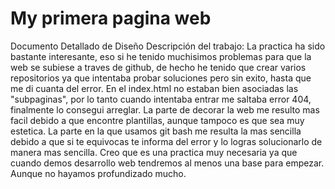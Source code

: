 # My primera pagina web
Documento Detallado de Diseño
Descripción del trabajo: La practica ha sido bastante interesante, eso si he tenido muchisimos problemas para que la web se subiese a traves de github, de hecho he tenido que crear varios repositorios ya que intentaba probar soluciones pero sin exito, hasta que me di cuanta del error. En el index.html no estaban bien asociadas las "subpaginas", por lo tanto cuando intentaba entrar me saltaba error 404, finalmente lo consegui arreglar.
La parte de decorar la web me resulto mas facil debido a que encontre plantillas, aunque tampoco es que sea muy estetica. La parte en la que usamos git bash me resulta la mas sencilla debido a que si te equivocas te informa del error y lo logras solucionarlo de manera mas sencilla.
Creo que es una practica muy necesaria ya que cuando demos desarrollo web tendremos al menos una base para empezar. Aunque no hayamos profundizado mucho.
